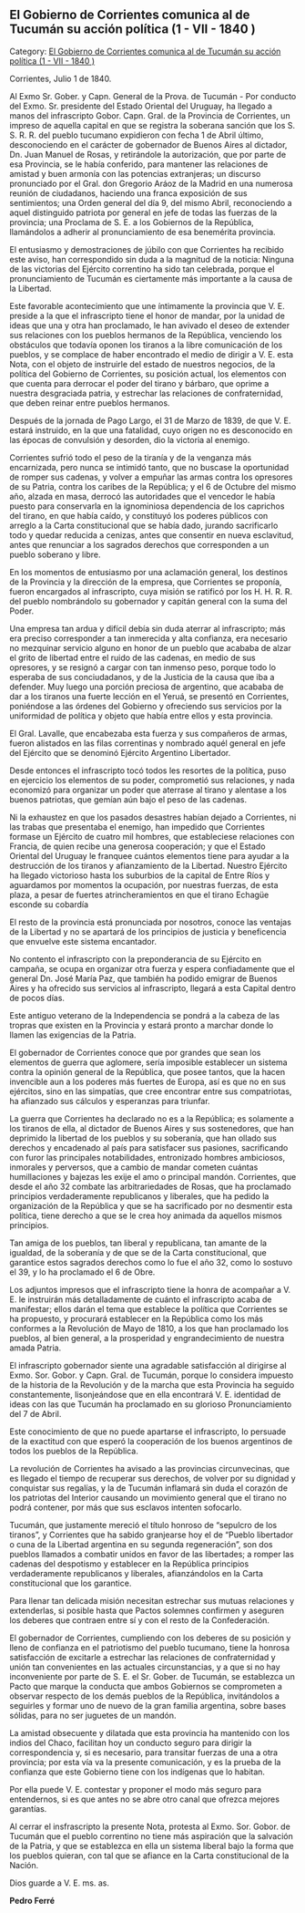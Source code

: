## El Gobierno de Corrientes comunica al de Tucumán su acción política (1 - VII - 1840 )

Category: [El Gobierno de Corrientes comunica al de Tucumán su acción política (1 - VII - 1840 )](http://descubrircorrientes.com.ar/2012/index.php/3347-historia-desde-1814-hasta-la-guerra-de-la-triple-alianza/documentos-oficiales-de-la-provincia-de-corrientes/el-gobierno-de-corrientes-comunica-al-de-tucuman-su-accion-politica-1-vii-1840)

Corrientes, Julio 1 de 1840.

Al Exmo Sr. Gober. y Capn. General de la Prova. de Tucumán - Por conducto del Exmo. Sr. presidente del Estado Oriental del Uruguay, ha llegado a manos del infrascripto Gobor. Capn. Gral. de la Provincia de Corrientes, un impreso de aquella capital en que se registra la soberana sanción que los S. S. R. R. del pueblo tucumano expidieron con fecha 1 de Abril último, desconociendo en el carácter de gobernador de Buenos Aires al dictador, Dn. Juan Manuel de Rosas, y retirándole la autorización, que por parte de esa Provincia, se le había conferido, para mantener las relaciones de amistad y buen armonía con las potencias extranjeras; un discurso pronunciado por el Gral. don Gregorio Aráoz de la Madrid en una numerosa reunión de ciudadanos, haciendo una franca exposición de sus sentimientos; una Orden general del día 9, del mismo Abril, reconociendo a aquel distinguido patriota por general en jefe de todas las fuerzas de la provincia; una Proclama de S. E. a los Gobiernos de la República, llamándolos a adherir al pronunciamiento de esa benemérita provincia.

El entusiasmo y demostraciones de júbilo con que Corrientes ha recibido este aviso, han correspondido sin duda a la magnitud de la noticia: Ninguna de las victorias del Ejército correntino ha sido tan celebrada, porque el pronunciamiento de Tucumán es ciertamente más importante a la causa de la Libertad.

Este favorable acontecimiento que une íntimamente la provincia que V. E. preside a la que el infrascripto tiene el honor de mandar, por la unidad de ideas que una y otra han proclamado, le han avivado el deseo de extender sus relaciones con los pueblos hermanos de la República, venciendo los obstáculos que todavía oponen los tiranos a la libre comunicación de los pueblos, y se complace de haber encontrado el medio de dirigir a V. E. esta Nota, con el objeto de instruirle del estado de nuestros negocios, de la política del Gobierno de Corrientes, su posición actual, los elementos con que cuenta para derrocar el poder del tirano y bárbaro, que oprime a nuestra desgraciada patria, y estrechar las relaciones de confraternidad, que deben reinar entre pueblos hermanos.

Después de la jornada de Pago Largo, el 31 de Marzo de 1839, de que V. E. estará instruido, en la que una fatalidad, cuyo origen no es desconocido en las épocas de convulsión y desorden, dio la victoria al enemigo.

Corrientes sufrió todo el peso de la tiranía y de la venganza más encarnizada, pero nunca se intimidó tanto, que no buscase la oportunidad de romper sus cadenas, y volver a empuñar las armas contra los opresores de su Patria, contra los caribes de la República; y el 6 de Octubre del mismo año, alzada en masa, derrocó las autoridades que el vencedor le había puesto para conservarla en la ignominiosa dependencia de los caprichos del tirano, en que había caído, y constituyó los poderes públicos con arreglo a la Carta constitucional que se había dado, jurando sacrificarlo todo y quedar reducida a cenizas, antes que consentir en nueva esclavitud, antes que renunciar a los sagrados derechos que corresponden a un pueblo soberano y libre.

En los momentos de entusiasmo por una aclamación general, los destinos de la Provincia y la dirección de la empresa, que Corrientes se proponía, fueron encargados al infrascripto, cuya misión se ratificó por los H. H. R. R. del pueblo nombrándolo su gobernador y capitán general con la suma del Poder.

Una empresa tan ardua y difícil debía sin duda aterrar al infrascripto; más era preciso corresponder a tan inmerecida y alta confianza, era necesario no mezquinar servicio alguno en honor de un pueblo que acababa de alzar el grito de libertad entre el ruido de las cadenas, en medio de sus opresores, y se resignó a cargar con tan inmenso peso, porque todo lo esperaba de sus conciudadanos, y de la Justicia de la causa que iba a defender. Muy luego una porción preciosa de argentino, que acababa de dar a los tiranos una fuerte lección en el Yeruá, se presentó en Corrientes, poniéndose a las órdenes del Gobierno y ofreciendo sus servicios por la uniformidad de política y objeto que había entre ellos y esta provincia.

El Gral. Lavalle, que encabezaba esta fuerza y sus compañeros de armas, fueron alistados en las filas correntinas y nombrado aquél general en jefe del Ejército que se denominó Ejército Argentino Libertador.

Desde entonces el infrascripto tocó todos les resortes de la política, puso en ejercicio los elementos de su poder, comprometió sus relaciones, y nada economizó para organizar un poder que aterrase al tirano y alentase a los buenos patriotas, que gemían aún bajo el peso de las cadenas.

Ni la exhaustez en que los pasados desastres habían dejado a Corrientes, ni las trabas que presentaba el enemigo, han impedido que Corrientes formase un Ejército de cuatro mil hombres, que estableciese relaciones con Francia, de quien recibe una generosa cooperación; y que el Estado Oriental del Uruguay le franquee cuántos elementos tiene para ayudar a la destrucción de los tiranos y afianzamiento de la Libertad. Nuestro Ejército ha llegado victorioso hasta los suburbios de la capital de Entre Ríos y aguardamos por momentos la ocupación, por nuestras fuerzas, de esta plaza, a pesar de fuertes atrincheramientos en que el tirano Echagüe esconde su cobardía

El resto de la provincia está pronunciada por nosotros, conoce las ventajas de la Libertad y no se apartará de los principios de justicia y beneficencia que envuelve este sistema encantador.

No contento el infrascripto con la preponderancia de su Ejército en campaña, se ocupa en organizar otra fuerza y espera confiadamente que el general Dn. José María Paz, que también ha podido emigrar de Buenos Aires y ha ofrecido sus servicios al infrascripto, llegará a esta Capital dentro de pocos días.

Este antiguo veterano de la Independencia se pondrá a la cabeza de las tropras que existen en la Provincia y estará pronto a marchar donde lo llamen las exigencias de la Patria.

El gobernador de Corrientes conoce que por grandes que sean los elementos de guerra que aglomere, sería imposible establecer un sistema contra la opinión general de la República, que posee tantos, que la hacen invencible aun a los poderes más fuertes de Europa, así es que no en sus ejércitos, sino en las simpatías, que cree encontrar entre sus compatriotas, ha afianzado sus cálculos y esperanzas para triunfar.

La guerra que Corrientes ha declarado no es a la República; es solamente a los tiranos de ella, al dictador de Buenos Aires y sus sostenedores, que han deprimido la libertad de los pueblos y su soberanía, que han ollado sus derechos y encadenado al país para satisfacer sus pasiones, sacrificando con furor las principales notabilidades, entronizado hombres ambiciosos, inmorales y perversos, que a cambio de mandar cometen cuántas humillaciones y bajezas les exije el amo o principal mandón. Corrientes, que desde el año 32 combate las arbitrariedades de Rosas, que ha proclamado principios verdaderamente republicanos y liberales, que ha pedido la organización de la República y que se ha sacrificado por no desmentir esta política, tiene derecho a que se le crea hoy animada da aquellos mismos principios.

Tan amiga de los pueblos, tan liberal y republicana, tan amante de la igualdad, de la soberanía y de que se de la Carta constitucional, que garantice estos sagrados derechos como lo fue el año 32, como lo sostuvo el 39, y lo ha proclamado el 6 de Obre.

Los adjuntos impresos que el infrascripto tiene la honra de acompañar a V. E. le instruirán más detalladamente de cuánto el infrascripto acaba de manifestar; ellos darán el tema que establece la política que Corrientes se ha propuesto, y procurará establecer en la República como los más conformes a la Revolución de Mayo de 1810, a los que han proclamado los pueblos, al bien general, a la prosperidad y engrandecimiento de nuestra amada Patria.

El infrascripto gobernador siente una agradable satisfacción al dirigirse al Exmo. Sor. Gobor. y Capn. Gral. de Tucumán, porque lo considera impuesto de la historia de la Revolución y de la marcha que esta Provincia ha seguido constantemente, lisonjeándose que en ella encontrará V. E. identidad de ideas con las que Tucumán ha proclamado en su glorioso Pronunciamiento del 7 de Abril.

Este conocimiento de que no puede apartarse el infrascripto, lo persuade de la exactitud con que esperó la cooperación de los buenos argentinos de todos los pueblos de la República.

La revolución de Corrientes ha avisado a las provincias circunvecinas, que es llegado el tiempo de recuperar sus derechos, de volver por su dignidad y conquistar sus regalías, y la de Tucumán inflamará sin duda el corazón de los patriotas del Interior causando un movimiento general que el tirano no podrá contener, por más que sus esclavos intenten sofocarlo.

Tucumán, que justamente mereció el título honroso de “sepulcro de los tiranos”, y Corrientes que ha sabido granjearse hoy el de “Pueblo libertador o cuna de la Libertad argentina en su segunda regeneración”, son dos pueblos llamados a combatir unidos en favor de las libertades; a romper las cadenas del despotismo y establecer en la República principios verdaderamente republicanos y liberales, afianzándolos en la Carta constitucional que los garantice.

Para llenar tan delicada misión necesitan estrechar sus mutuas relaciones y extenderlas, si posible hasta que Pactos solemnes confirmen y aseguren los deberes que contraen entre sí y con el resto de la Confederación.

El gobernador de Corrientes, cumpliendo con los deberes de su posición y lleno de confianza en el patriotismo del pueblo tucumano, tiene la honrosa satisfacción de excitarle a estrechar las relaciones de confraternidad y unión tan convenientes en las actuales circunstancias, y a que si no hay inconveniente por parte de S. E. el Sr. Gober. de Tucumán, se establezca un Pacto que marque la conducta que ambos Gobiernos se comprometen a observar respecto de los demás pueblos de la República, invitándolos a seguirles y formar uno de nuevo de la gran familia argentina, sobre bases sólidas, para no ser juguetes de un mandón.

La amistad obsecuente y dilatada que esta provincia ha mantenido con los indios del Chaco, facilitan hoy un conducto seguro para dirigir la correspondencia y, si es necesario, para transitar fuerzas de una a otra provincia; por esta vía va la presente comunicación, y es la prueba de la confianza que este Gobierno tiene con los indígenas que lo habitan.

Por ella puede V. E. contestar y proponer el modo más seguro para entendernos, si es que antes no se abre otro canal que ofrezca mejores garantías.

Al cerrar el insfrascripto la presente Nota, protesta al Exmo. Sor. Gobor. de Tucumán que el pueblo correntino no tiene más aspiración que la salvación de la Patria, y que se establezca en ella un sistema liberal bajo la forma que los pueblos quieran, con tal que se afiance en la Carta constitucional de la Nación.

Dios guarde a V. E. ms. as.

**Pedro Ferré**